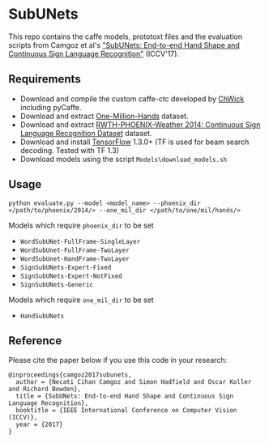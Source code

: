 # SubUNets
This repo contains the caffe models, prototoxt files and the evaluation scripts from Camgoz et al's ["SubUNets: End-to-end Hand Shape and Continuous Sign Language Recognition"](http://www.cihancamgoz.com/pub/camgoz2017iccv.pdf) (ICCV'17).

## Requirements
* Download and compile the custom caffe-ctc developed by [ChWick](https://github.com/ChWick/caffe/tree/ctc) including pyCaffe. 
* Download and extract [One-Million-Hands](https://www-i6.informatik.rwth-aachen.de/~koller/1miohands-data/) dataset.
* Download and extract [RWTH-PHOENIX-Weather 2014: Continuous Sign Language Recognition Dataset](https://www-i6.informatik.rwth-aachen.de/~koller/RWTH-PHOENIX/) dataset.
* Download and install [TensorFlow](https://www.tensorflow.org/) 1.3.0+ (TF is used for beam search decoding. Tested with TF 1.3) 
* Download models using the script `Models\download_models.sh`

## Usage
`python evaluate.py --model <model_name> --phoenix_dir </path/to/phoenix/2014/> --one_mil_dir </path/to/one/mil/hands/>`

Models which require `phoenix_dir` to be set
* `WordSubUNet-FullFrame-SingleLayer`
* `WordSubUnet-FullFrame-TwoLayer`
* `WordSubUnet-HandFrame-TwoLayer`
* `SignSubUNets-Expert-Fixed`
* `SignSubUNets-Expert-NotFixed`
* `SignSubUNets-Generic`

Models which require `one_mil_dir` to be set
* `HandSubUNets` 

## Reference
Please cite the paper below if you use this code in your research:

    @inproceedings{camgoz2017subunets,
      author = {Necati Cihan Camgoz and Simon Hadfield and Oscar Koller and Richard Bowden},
      title = {SubUNets: End-to-end Hand Shape and Continuous Sign Language Recognition},
      booktitle = {IEEE International Conference on Computer Vision (ICCV)},
      year = {2017}
    }
